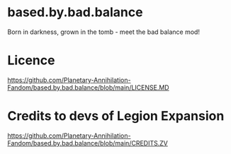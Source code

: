 # based.by.bad.balance
Born in darkness, grown in the tomb - meet the bad balance mod!

# Licence
https://github.com/Planetary-Annihilation-Fandom/based.by.bad.balance/blob/main/LICENSE.MD

# Credits to devs of Legion Expansion
https://github.com/Planetary-Annihilation-Fandom/based.by.bad.balance/blob/main/CREDITS.ZV
